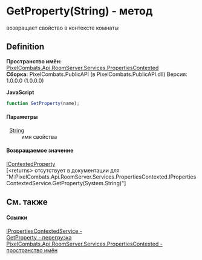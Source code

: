 # GetProperty(String) - метод


возвращает свойство в контексте комнаты



## Definition
**Пространство имён:** <a href="80301dc4-c99f-1548-9039-ba946ad569bc">PixelCombats.Api.RoomServer.Services.PropertiesContexted</a>  
**Сборка:** PixelCombats.PublicAPI (в PixelCombats.PublicAPI.dll) Версия: 1.0.0.0 (1.0.0.0)

**JavaScript**
``` JavaScript
function GetProperty(name);
```



#### Параметры
<dl><dt>  <a href="https://learn.microsoft.com/dotnet/api/system.string" target="_blank" rel="noopener noreferrer">String</a></dt><dd>имя свойства</dd></dl>

#### Возвращаемое значение
<a href="093277bb-0ee2-5845-4bf7-c396f57e4524">IContextedProperty</a>  
\[&lt;returns&gt; отсутствует в документации для "M:PixelCombats.Api.RoomServer.Services.PropertiesContexted.IPropertiesContextedService.GetProperty(System.String)"\]

## См. также


#### Ссылки
<a href="269637b2-ec18-c6c3-d986-54c1bb925639">IPropertiesContextedService - </a>  
<a href="cebb1f28-262b-311c-3744-e27e3c9d511f">GetProperty - перегрузка</a>  
<a href="80301dc4-c99f-1548-9039-ba946ad569bc">PixelCombats.Api.RoomServer.Services.PropertiesContexted - пространство имён</a>  
